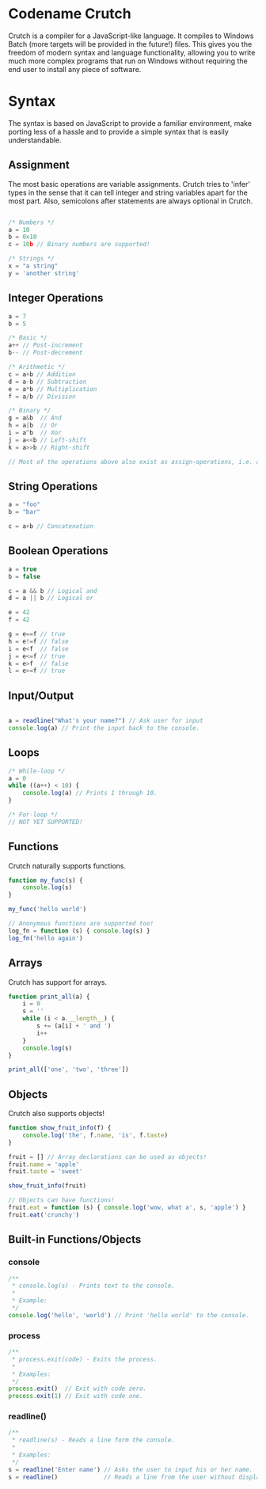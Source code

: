 # Codename Crutch
Crutch is a compiler for a JavaScript-like language. It compiles to Windows Batch (more targets will be provided in the future!) files. This gives you the freedom of modern syntax and language functionality, allowing you to write much more complex programs that run on Windows without requiring the end user to install any piece of software.

# Syntax
The syntax is based on JavaScript to provide a familiar environment, make porting less of a hassle and to provide a simple syntax that is easily understandable.

## Assignment
The most basic operations are variable assignments. Crutch tries to 'infer' types in the sense that it can tell integer and string variables apart for the most part. Also, semicolons after statements are always optional in Crutch.

```javascript

/* Numbers */
a = 10
b = 0x10
c = 10b // Binary numbers are supported!

/* Strings */
x = "a string"
y = 'another string'
```

## Integer Operations
```javascript
a = 7
b = 5

/* Basic */
a++ // Post-increment
b-- // Post-decrement

/* Arithmetic */
c = a+b // Addition
d = a-b // Subtraction
e = a*b // Multiplication
f = a/b // Division 

/* Binary */
g = a&b  // And
h = a|b  // Or
i = a^b  // Xor
j = a<<b // Left-shift
k = a>>b // Right-shift

// Most of the operations above also exist as assign-operations, i.e. a+=1, b<<=1 etc.
```

## String Operations
```javascript
a = "foo"
b = "bar"

c = a+b // Concatenation
```

## Boolean Operations
```javascript
a = true
b = false

c = a && b // Logical and
d = a || b // Logical or

e = 42
f = 42

g = e==f // true
h = e!=f // false
i = e<f  // false
j = e<=f // true
k = e>f  // false
l = e>=f // true
```

## Input/Output
```javascript

a = readline("What's your name?") // Ask user for input
console.log(a) // Print the input back to the console.
```

## Loops
```javascript
/* While-loop */
a = 0
while ((a++) < 10) {
    console.log(a) // Prints 1 through 10.
}

/* For-loop */
// NOT YET SUPPORTED!
```

## Functions
Crutch naturally supports functions.
```javascript
function my_func(s) {
    console.log(s)
}

my_func('hello world')

// Anonymous functions are supported too!
log_fn = function (s) { console.log(s) }
log_fn('hello again')
```

## Arrays
Crutch has support for arrays.
```javascript
function print_all(a) {
    i = 0
    s = ''
    while (i < a.__length__) {
        s += (a[i] + ' and ')
        i++
    }
    console.log(s)
}

print_all(['one', 'two', 'three'])
```

## Objects
Crutch also supports objects!
```javascript
function show_fruit_info(f) {
    console.log('the', f.name, 'is', f.taste)
}

fruit = [] // Array declarations can be used as objects!
fruit.name = 'apple'
fruit.taste = 'sweet'

show_fruit_info(fruit)

// Objects can have functions!
fruit.eat = function (s) { console.log('wow, what a', s, 'apple') }
fruit.eat('crunchy')
```

## Built-in Functions/Objects

### console
```javascript
/**
 * console.log(s) - Prints text to the console.
 *
 * Example:
 */
console.log('hello', 'world') // Print 'hello world' to the console.
```

### process
```javascript
/**
 * process.exit(code) - Exits the process.
 *
 * Examples:
 */
process.exit()  // Exit with code zero.
process.exit(1) // Exit with code one.
```
 
### readline()
```javascript
/**
 * readline(s) - Reads a line form the console.
 *
 * Examples:
 */
s = readline('Enter name') // Asks the user to input his or her name.
s = readline()             // Reads a line from the user without displaying a prompt.
```
 
